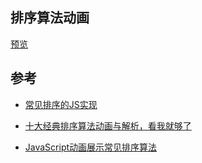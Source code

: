 ## 排序算法动画
[预览](https://cosyer.github.io/sort-animation/)

## 参考
- [常见排序的JS实现](https://mydearest.cn/sort.html)

- [十大经典排序算法动画与解析，看我就够了](https://github.com/MisterBooo/Article)

- [JavaScript动画展示常见排序算法](https://github.com/liusaint/sortAnimation)
